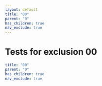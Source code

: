 ```yaml
---
layout: default
title: "00"
parent: "0"
has_children: true
nav_exclude: true
---
```

# Tests for exclusion 00

```yaml
title: "00"
parent: "0"
has_children: true
nav_exclude: true
```
